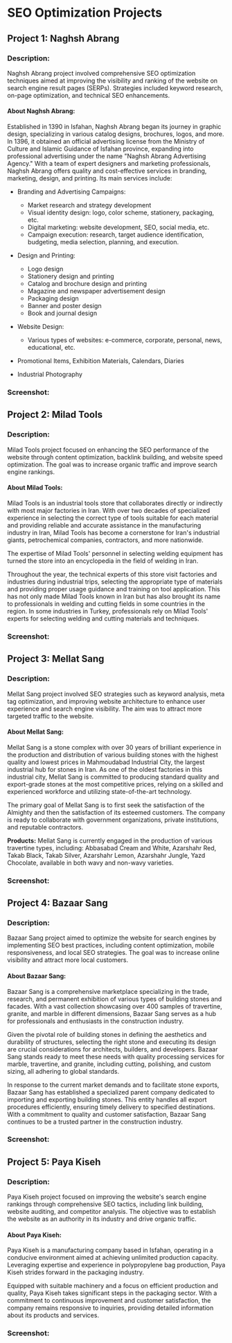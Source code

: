 # SEO Optimization Projects

## Project 1: Naghsh Abrang
### Description:
Naghsh Abrang project involved comprehensive SEO optimization techniques aimed at improving the visibility and ranking of the website on search engine result pages (SERPs). Strategies included keyword research, on-page optimization, and technical SEO enhancements.

#### About Naghsh Abrang:
Established in 1390 in Isfahan, Naghsh Abrang began its journey in graphic design, specializing in various catalog designs, brochures, logos, and more. In 1396, it obtained an official advertising license from the Ministry of Culture and Islamic Guidance of Isfahan province, expanding into professional advertising under the name "Naghsh Abrang Advertising Agency." With a team of expert designers and marketing professionals, Naghsh Abrang offers quality and cost-effective services in branding, marketing, design, and printing. Its main services include:

* Branding and Advertising Campaigns:
  - Market research and strategy development
  - Visual identity design: logo, color scheme, stationery, packaging, etc.
  - Digital marketing: website development, SEO, social media, etc.
  - Campaign execution: research, target audience identification, budgeting, media selection, planning, and execution.

* Design and Printing:
  - Logo design
  - Stationery design and printing
  - Catalog and brochure design and printing
  - Magazine and newspaper advertisement design
  - Packaging design
  - Banner and poster design
  - Book and journal design

* Website Design:
  - Various types of websites: e-commerce, corporate, personal, news, educational, etc.

* Promotional Items, Exhibition Materials, Calendars, Diaries
* Industrial Photography

### Screenshot:


## Project 2: Milad Tools
### Description:
Milad Tools project focused on enhancing the SEO performance of the website through content optimization, backlink building, and website speed optimization. The goal was to increase organic traffic and improve search engine rankings.

#### About Milad Tools:
Milad Tools is an industrial tools store that collaborates directly or indirectly with most major factories in Iran. With over two decades of specialized experience in selecting the correct type of tools suitable for each material and providing reliable and accurate assistance in the manufacturing industry in Iran, Milad Tools has become a cornerstone for Iran's industrial giants, petrochemical companies, contractors, and more nationwide.

The expertise of Milad Tools' personnel in selecting welding equipment has turned the store into an encyclopedia in the field of welding in Iran.

Throughout the year, the technical experts of this store visit factories and industries during industrial trips, selecting the appropriate type of materials and providing proper usage guidance and training on tool application. This has not only made Milad Tools known in Iran but has also brought its name to professionals in welding and cutting fields in some countries in the region. In some industries in Turkey, professionals rely on Milad Tools' experts for selecting welding and cutting materials and techniques.

### Screenshot:


## Project 3: Mellat Sang
### Description:
Mellat Sang project involved SEO strategies such as keyword analysis, meta tag optimization, and improving website architecture to enhance user experience and search engine visibility. The aim was to attract more targeted traffic to the website.

#### About Mellat Sang:
Mellat Sang is a stone complex with over 30 years of brilliant experience in the production and distribution of various building stones with the highest quality and lowest prices in Mahmoudabad Industrial City, the largest industrial hub for stones in Iran. As one of the oldest factories in this industrial city, Mellat Sang is committed to producing standard quality and export-grade stones at the most competitive prices, relying on a skilled and experienced workforce and utilizing state-of-the-art technology.

The primary goal of Mellat Sang is to first seek the satisfaction of the Almighty and then the satisfaction of its esteemed customers. The company is ready to collaborate with government organizations, private institutions, and reputable contractors.

**Products:** Mellat Sang is currently engaged in the production of various travertine types, including: Abbasabad Cream and White, Azarshahr Red, Takab Black, Takab Silver, Azarshahr Lemon, Azarshahr Jungle, Yazd Chocolate, available in both wavy and non-wavy varieties.

### Screenshot:


## Project 4: Bazaar Sang
### Description:
Bazaar Sang project aimed to optimize the website for search engines by implementing SEO best practices, including content optimization, mobile responsiveness, and local SEO strategies. The goal was to increase online visibility and attract more local customers.

#### About Bazaar Sang:

Bazaar Sang is a comprehensive marketplace specializing in the trade, research, and permanent exhibition of various types of building stones and facades. With a vast collection showcasing over 400 samples of travertine, granite, and marble in different dimensions, Bazaar Sang serves as a hub for professionals and enthusiasts in the construction industry.

Given the pivotal role of building stones in defining the aesthetics and durability of structures, selecting the right stone and executing its design are crucial considerations for architects, builders, and developers. Bazaar Sang stands ready to meet these needs with quality processing services for marble, travertine, and granite, including cutting, polishing, and custom sizing, all adhering to global standards.

In response to the current market demands and to facilitate stone exports, Bazaar Sang has established a specialized parent company dedicated to importing and exporting building stones. This entity handles all export procedures efficiently, ensuring timely delivery to specified destinations. With a commitment to quality and customer satisfaction, Bazaar Sang continues to be a trusted partner in the construction industry.

### Screenshot:


## Project 5: Paya Kiseh
### Description:
Paya Kiseh project focused on improving the website's search engine rankings through comprehensive SEO tactics, including link building, website auditing, and competitor analysis. The objective was to establish the website as an authority in its industry and drive organic traffic.

#### About Paya Kiseh:

Paya Kiseh is a manufacturing company based in Isfahan, operating in a conducive environment aimed at achieving unlimited production capacity. Leveraging expertise and experience in polypropylene bag production, Paya Kiseh strides forward in the packaging industry.

Equipped with suitable machinery and a focus on efficient production and quality, Paya Kiseh takes significant steps in the packaging sector. With a commitment to continuous improvement and customer satisfaction, the company remains responsive to inquiries, providing detailed information about its products and services.

### Screenshot:

